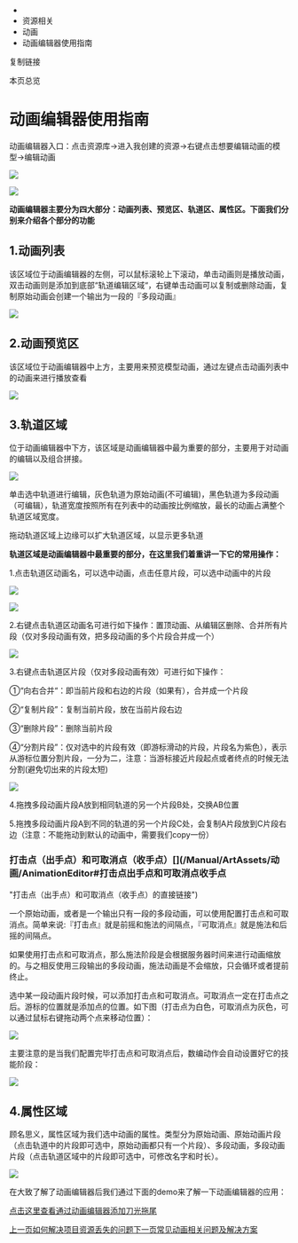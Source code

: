   * [](/)
  * 资源相关
  * 动画
  * 动画编辑器使用指南

复制链接

本页总览

# 动画编辑器使用指南

动画编辑器入口：点击资源库->进入我创建的资源->右键点击想要编辑动画的模型->编辑动画

![](/assets/images/动画编辑器入口-36540aac783708eb84f099a95a70ad20.png)

![](/assets/images/界面展示-aa30dd28113b7f9f8a2f4f876e9222e3.png)

**动画编辑器主要分为四大部分：动画列表、预览区、轨道区、属性区。下面我们分别来介绍各个部分的功能**

## 1.动画列表[​](/Manual/ArtAssets/动画/AnimationEditor#1动画列表 "1.动画列表的直接链接")

该区域位于动画编辑器的左侧，可以鼠标滚轮上下滚动，单击动画则是播放动画，双击动画则是添加到底部“轨道编辑区域“，右键单击动画可以复制或删除动画，复制原始动画会创建一个输出为一段的『多段动画』

![](/assets/images/动画列表-6e2c25ef5db6293382c25db9c262e931.png)

## 2.动画预览区[​](/Manual/ArtAssets/动画/AnimationEditor#2动画预览区 "2.动画预览区的直接链接")

该区域位于动画编辑器中上方，主要用来预览模型动画，通过左键点击动画列表中的动画来进行播放查看

![](/assets/images/预览动画-c286bab6adda2b9b7754336028668f80.png)

## 3.轨道区域[​](/Manual/ArtAssets/动画/AnimationEditor#3轨道区域 "3.轨道区域的直接链接")

位于动画编辑器中下方，该区域是动画编辑器中最为重要的部分，主要用于对动画的编辑以及组合拼接。

![](/assets/images/轨道区域-988773575a3a6c75bb5f956fdada1d64.png)

单击选中轨道进行编辑，灰色轨道为原始动画(不可编辑)，黑色轨道为多段动画（可编辑），轨道宽度按照所有在列表中的动画按比例缩放，最长的动画占满整个轨道区域宽度。

拖动轨道区域上边缘可以扩大轨道区域，以显示更多轨道

**轨道区域是动画编辑器中最重要的部分，在这里我们着重讲一下它的常用操作：**

1.点击轨道区动画名，可以选中动画，点击任意片段，可以选中动画中的片段

![](/assets/images/点击名字-e38f2dc832de88f5cafd1e6d6bf8f849.png)

![](/assets/images/点击片段-1ef01d519e4dd2f9f469247bd62d5f73.png)

2.右键点击轨道区动画名可进行如下操作：置顶动画、从编辑区删除、合并所有片段（仅对多段动画有效，把多段动画的多个片段合并成一个）

![](/assets/images/右键动画名-1f8f5f76545cea188a00e3e1e6403ccf.png)

3.右键点击轨道区片段（仅对多段动画有效）可进行如下操作：

①“向右合并“：即当前片段和右边的片段（如果有），合并成一个片段

②“复制片段”：复制当前片段，放在当前片段右边

③“删除片段”：删除当前片段

④“分割片段”：仅对选中的片段有效（即游标滑动的片段，片段名为紫色），表示从游标位置分割片段，一分为二，注意：当游标接近片段起点或者终点的时候无法分割(避免切出来的片段太短)

![](/assets/images/右键轨道片段-019c1aaf0380390833471eca1d2a157c.png)

4.拖拽多段动画片段A放到相同轨道的另一个片段B处，交换AB位置

5.拖拽多段动画片段A到不同的轨道的另一个片段C处，会复制A片段放到C片段右边（注意：不能拖动到默认的动画中，需要我们copy一份）

### 打击点（出手点）和可取消点（收手点）[​](/Manual/ArtAssets/动画/AnimationEditor#打击点出手点和可取消点收手点
"打击点（出手点）和可取消点（收手点）的直接链接")

一个原始动画，或者是一个输出只有一段的多段动画，可以使用配置打击点和可取消点。简单来说:『打击点』就是前摇和施法的间隔点，『可取消点』就是施法和后摇的间隔点。

如果使用打击点和可取消点，那么施法阶段是会根据服务器时间来进行动画缩放的。与之相反使用三段输出的多段动画，施法动画是不会缩放，只会循环或者提前终止。

选中某一段动画片段时候，可以添加打击点和可取消点。可取消点一定在打击点之后。游标的位置就是添加点的位置。如下图（打击点为白色，可取消点为灰色，可以通过鼠标右键拖动两个点来移动位置）：

![](/assets/images/打击点和可取消点-5ebd11cdb52b08fd78c7dc134d4b99ed.png)

主要注意的是当我们配置完毕打击点和可取消点后，数编动作会自动设置好它的技能阶段：

![](/assets/images/技能阶段-b5bb5c5ad19100d52d8f30c07aa4b8d1.png)

## 4.属性区域[​](/Manual/ArtAssets/动画/AnimationEditor#4属性区域 "4.属性区域的直接链接")

顾名思义，属性区域为我们选中动画的属性。类型分为原始动画、原始动画片段（点击轨道中的片段即可选中，原始动画都只有一个片段）、多段动画，多段动画片段（点击轨道区域中的片段即可选中，可修改名字和时长）。

![](/assets/images/属性区域-71b990e3930b3ebb2d968cf7d40869b9.png)

在大致了解了动画编辑器后我们通过下面的demo来了解一下动画编辑器的应用：

[点击这里查看通过动画编辑器添加刀光拖尾](https://doc.sce.xd.com/Manual/ArtAssets/%E7%B2%92%E5%AD%90%E7%89%B9%E6%95%88/AddParticleEffectsToWeapons)

[上一页如何解决项目资源丢失的问题](/Manual/ArtAssets/美术素材/CopyProjectResources)[下一页常见动画相关问题及解决方案](/Manual/ArtAssets/动画/Questions)


